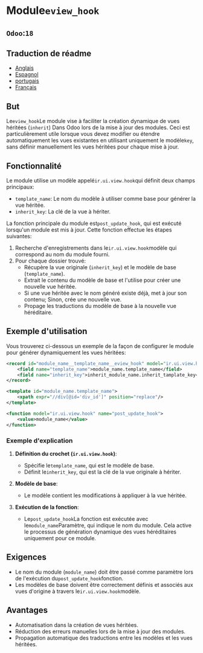 # Module`eview_hook`

## `Odoo`:`18`

## Traduction de réadme

-   [Anglais](README.md)
-   [Espagnol](README.es.md)
-   [portugais](README.pt.md)
-   [Français](README.fr.md)

## But

Le`eview_hook`Le module vise à faciliter la création dynamique de vues héritées (`inherit`) Dans Odoo lors de la mise à jour des modules. Ceci est particulièrement utile lorsque vous devez modifier ou étendre automatiquement les vues existantes en utilisant uniquement le modèle`key`, sans définir manuellement les vues héritées pour chaque mise à jour.

## Fonctionnalité

Le module utilise un modèle appelé`ir.ui.view.hook`qui définit deux champs principaux:

-   `template_name`: Le nom du modèle à utiliser comme base pour générer la vue héritée.
-   `inherit_key`: La clé de la vue à hériter.

La fonction principale du module est`post_update_hook`, qui est exécuté lorsqu'un module est mis à jour. Cette fonction effectue les étapes suivantes:

1.  Recherche d'enregistrements dans le`ir.ui.view.hook`modèle qui correspond au nom du module fourni.
2.  Pour chaque dossier trouvé:
    -   Récupère la vue originale (`inherit_key`) et le modèle de base (`template_name`).
    -   Extrait le contenu du modèle de base et l'utilise pour créer une nouvelle vue héritée.
    -   Si une vue héritée avec le nom généré existe déjà, met à jour son contenu; Sinon, crée une nouvelle vue.
    -   Propage les traductions du modèle de base à la nouvelle vue héréditaire.

## Exemple d'utilisation

Vous trouverez ci-dessous un exemple de la façon de configurer le module pour générer dynamiquement les vues héritées:

```xml
<record id="module_name__template_name__eview_hook" model="ir.ui.view.hook">
    <field name="template_name">module_name.template_name</field>
    <field name="inherit_key">inherit_module_name.inherit_tamplate_key</field>
</record>

<template id="module_name.template_name">
    <xpath expr="//div[@id='div_id']" position="replace"/>
</template>

<function model="ir.ui.view.hook" name="post_update_hook">
    <value>module_name</value>
</function>
```

### Exemple d'explication

1.  **Définition du crochet (`ir.ui.view.hook`)**:
    -   Spécifie le`template_name`, qui est le modèle de base.
    -   Définit le`inherit_key`, qui est la clé de la vue originale à hériter.

2.  **Modèle de base**:
    -   Le modèle contient les modifications à appliquer à la vue héritée.

3.  **Exécution de la fonction**:
    -   Le`post_update_hook`La fonction est exécutée avec le`module_name`Paramètre, qui indique le nom du module. Cela active le processus de génération dynamique des vues héréditaires uniquement pour ce module.

## Exigences

-   Le nom du module (`module_name`) doit être passé comme paramètre lors de l'exécution du`post_update_hook`fonction.
-   Les modèles de base doivent être correctement définis et associés aux vues d'origine à travers le`ir.ui.view.hook`modèle.

## Avantages

-   Automatisation dans la création de vues héritées.
-   Réduction des erreurs manuelles lors de la mise à jour des modules.
-   Propagation automatique des traductions entre les modèles et les vues héritées.
